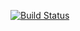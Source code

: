 [![Build Status](https://drone.gabriello.fr/api/badges/sdrik/aur-pulseaudio-bluedio/status.svg)](https://drone.gabriello.fr/sdrik/aur-pulseaudio-bluedio)
